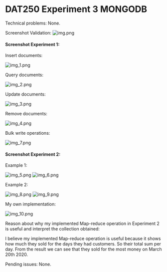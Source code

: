 # DAT250 Experiment 3 MONGODB

Technical problems: None.

Screenshot Validation:
![img.png](img.png)

#### Screenshot Experiment 1:
Insert documents:

![img_1.png](img_1.png)

Query documents:

![img_2.png](img_2.png)

Update documents:

![img_3.png](img_3.png)

Remove documents:

![img_4.png](img_4.png)

Bulk write operations:

![img_7.png](img_5.png)

#### Screenshot Experiment 2:

Example 1:

![img_5.png](img_6.png)
![img_6.png](img_7.png)

Example 2:

![img_8.png](img_8.png)
![img_9.png](img_9.png)

My own implementation:

![img_10.png](img_10.png)

Reason about why my implemented 
Map-reduce operation in Experiment 2 is useful
and interpret the collection obtained:

I believe my implemented Map-reduce operation is useful
because it shows how much they sold for the days they had 
customers. So their total sum per day. From the result
we can see that they sold for the most money on March 20th 2020.

Pending issues: None.